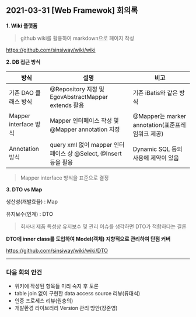 ## 2021-03-31 [Web Framewok] 회의록

**1. Wiki 플랫폼**

> github wiki를 활용하여 markdown으로 페이지 작성

https://github.com/sinsiway/wiki/wiki



**2. DB 접근 방식**

| 방식                  | 설명                                                         | 비고                                             |
| --------------------- | ------------------------------------------------------------ | ------------------------------------------------ |
| 기존 DAO 클래스 방식  | @Repository 지정 및 EgovAbstractMapper extends 활용          | 기존 iBatis와 같은 방식                          |
| Mapper interface 방식 | Mapper 인터페이스 작성 및 @Mapper annotation 지정            | @Mapper는 marker annotation(표준프레임워크 제공) |
| Annotation 방식       | query xml 없이 mapper 인터페이스 상 @Select, @Insert 등을 활용 | Dynamic SQL 등의 사용에 제약이 있음              |

> Mapper interface 방식을 표준으로 결정



**3. DTO vs Map**

생산성(개발효율) : Map

유지보수(인계) : DTO

> 회사내 제품 특성상 유지보수 및 관리 이슈를 생각하면 DTO가 적합하다는 결론

**DTO에 inner class를 도입하여 Model(객체) 지향적으로 관리하여 단점 커버**

https://github.com/sinsiway/wiki/wiki/DTO



***

### 다음 회의 안건

* 위키에 작성된 항목들 미리 숙지 후 토론
* table join 없이 구현한 data access source 리뷰(류대석)
* 인증 프로세스 리뷰(원충의)
* 개발환경 라이브러리 Version 관리 방안(장준영)


